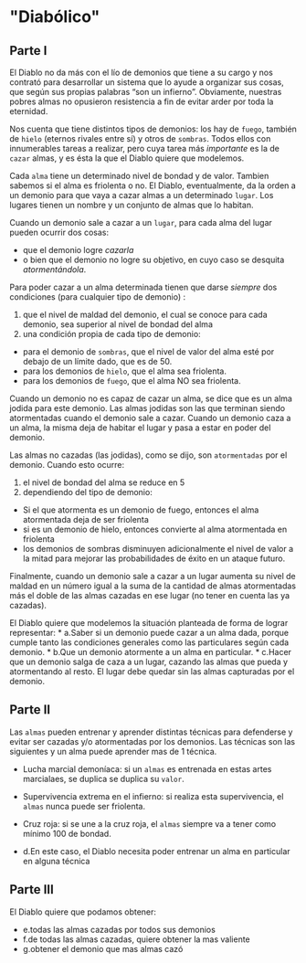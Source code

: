 # "Diabólico"

## Parte I

El Diablo no da más con el lío de demonios que tiene a su cargo y nos contrató para desarrollar un sistema que lo ayude a organizar sus cosas, que según sus propias palabras “son un infierno”.
Obviamente, nuestras pobres almas no opusieron resistencia a fin de evitar arder por toda la eternidad.

Nos cuenta que tiene distintos tipos de demonios: 
los hay de `fuego`, también de `hielo` (eternos rivales entre sí) y otros de `sombras`. Todos ellos con innumerables tareas a realizar, pero cuya tarea más *importante* es la de `cazar` almas, y es ésta la que el Diablo quiere que modelemos.

Cada `alma` tiene un determinado nivel de bondad y de valor. Tambien sabemos si el alma es friolenta o no.
El Diablo, eventualmente, da la orden a un demonio para que vaya a cazar almas a un determinado `lugar`. Los lugares tienen un nombre y un conjunto de almas que lo habitan.

Cuando un demonio sale a cazar a un `lugar`, para cada alma del lugar pueden ocurrir dos cosas: 
* que el demonio logre *cazarla*
* o bien que el demonio no logre su objetivo, en cuyo caso se desquita *atormentándola*.

Para poder cazar a un alma determinada tienen que darse *siempre* dos condiciones (para cualquier tipo de demonio) :

1. que el nivel de maldad del demonio, el cual se conoce para cada demonio, sea superior al nivel de bondad del alma
2. una condición propia de cada tipo de demonio:
* para el demonio de `sombras`, que el nivel de valor del alma esté por debajo de un límite dado, que es de 50.
* para los demonios de `hielo`, que el alma sea friolenta.
* para los demonios de `fuego`, que el alma NO sea friolenta.

Cuando un demonio no es capaz de cazar un alma, se dice que es un alma jodida para este demonio. Las almas jodidas son las que terminan siendo atormentadas cuando el demonio sale a cazar.
Cuando un demonio caza a un alma, la misma deja de habitar el lugar y pasa a estar en poder del demonio.

Las almas no cazadas (las jodidas), como se dijo, son `atormentadas` por el demonio. Cuando esto ocurre:
1. el nivel de bondad del alma se reduce en 5
2. dependiendo del tipo de demonio:
* Si el que atormenta es un demonio de fuego, entonces el alma atormentada deja de ser friolenta
* si es un demonio de hielo, entonces convierte al alma atormentada en friolenta
* los demonios de sombras disminuyen adicionalmente el nivel de valor a la mitad para mejorar las probabilidades de éxito en un ataque futuro.

Finalmente, cuando un demonio sale a cazar a un lugar aumenta su nivel de maldad en un número igual a la suma de la cantidad de almas atormentadas más el doble de las almas cazadas en ese lugar (no tener en cuenta las ya cazadas).

El Diablo quiere que modelemos la situación planteada de forma de lograr representar:
    * a.Saber si un demonio puede cazar a un alma dada, porque cumple tanto las condiciones generales como las particulares según cada demonio.
    * b.Que un demonio atormente a un alma en particular.
    * c.Hacer que un demonio salga de caza a un lugar, cazando las almas que pueda y atormentando al resto. El lugar debe quedar sin las almas capturadas por el demonio.

## Parte II

Las `almas` pueden entrenar y aprender distintas técnicas para defenderse y evitar ser cazadas y/o atormentadas por los demonios. Las técnicas son las siguientes y un alma puede aprender mas de 1 técnica.

* Lucha marcial demoníaca: si un `almas` es entrenada en estas artes marcialaes, se duplica se duplica su `valor`.
* Supervivencia extrema en el infierno: si realiza esta supervivencia, el `almas` nunca puede ser friolenta.
* Cruz roja:  si se une a la cruz roja, el `almas` siempre va a tener como mínimo 100 de bondad.

* d.En este caso, el Diablo necesita poder entrenar un alma en particular en alguna técnica

## Parte III

El Diablo quiere que podamos obtener:
- e.todas las almas cazadas por todos sus demonios
- f.de todas las almas cazadas, quiere obtener la mas valiente
- g.obtener el demonio que mas almas cazó
